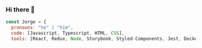 ### Hi there 👋

```js
const Jorge = {
  pronouns: "he" | "him",
  code: [Javascript, Typescript, HTML, CSS],
  tools: [React, Redux, Node, Storybook, Styled-Components, Jest, Docker]
```

<!--
**milinagi/milinagi** is a ✨ _special_ ✨ repository because its `README.md` (this file) appears on your GitHub profile.

Here are some ideas to get you started:

- 🔭 I’m currently working on ...
- 🌱 I’m currently learning ...
- 👯 I’m looking to collaborate on ...
- 🤔 I’m looking for help with ...
- 💬 Ask me about ...
- 📫 How to reach me: ...
- 😄 Pronouns: ...
- ⚡ Fun fact: ...
-->
